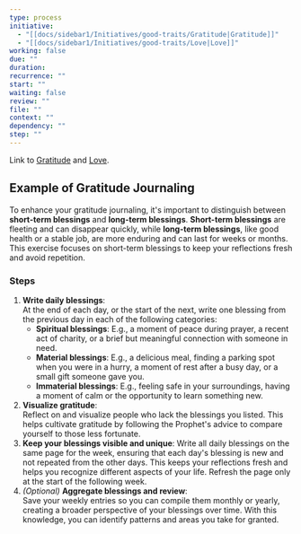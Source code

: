 ```yaml
---
type: process
initiative:
  - "[[docs/sidebar1/Initiatives/good-traits/Gratitude|Gratitude]]"
  - "[[docs/sidebar1/Initiatives/good-traits/Love|Love]]"
working: false
due: ""
duration: 
recurrence: ""
start: ""
waiting: false
review: ""
file: ""
context: ""
dependency: ""
step: ""
---
```


Link to [Gratitude](docs/sidebar1/Initiatives/good-traits/Gratitude.md) and [Love](docs/sidebar1/Initiatives/good-traits/Love.md).

## Example of Gratitude Journaling

To enhance your gratitude journaling, it's important to distinguish between **short-term blessings** and **long-term blessings**. **Short-term blessings** are fleeting and can disappear quickly, while **long-term blessings**, like good health or a stable job, are more enduring and can last for weeks or months. This exercise focuses on short-term blessings to keep your reflections fresh and avoid repetition.

### Steps

1. **Write daily blessings**:  
   At the end of each day, or the start of the next, write one blessing from the previous day in each of the following categories:  
	* **Spiritual blessings**: E.g., a moment of peace during prayer, a recent act of charity, or a brief but meaningful connection with someone in need.
	* **Material blessings**: E.g., a delicious meal, finding a parking spot when you were in a hurry, a moment of rest after a busy day, or a small gift someone gave you.
	* **Immaterial blessings**: E.g., feeling safe in your surroundings, having a moment of calm or the opportunity to learn something new.
2. **Visualize gratitude**:  
   Reflect on and visualize people who lack the blessings you listed. This helps cultivate gratitude by following the Prophet's advice to compare yourself to those less fortunate.  
3. **Keep your blessings visible and unique**: Write all daily blessings on the same page for the week, ensuring that each day's blessing is new and not repeated from the other days. This keeps your reflections fresh and helps you recognize different aspects of your life. Refresh the page only at the start of the following week.
4. *(Optional)* **Aggregate blessings and review**:  
   Save your weekly entries so you can compile them monthly or yearly, creating a broader perspective of your blessings over time. With this knowledge, you can identify patterns and areas you take for granted.
